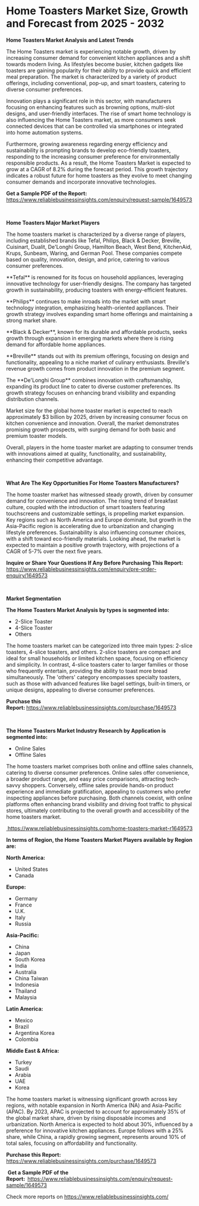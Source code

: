 <p><h1>Home Toasters Market Size, Growth and Forecast from 2025 - 2032</h1></p><p><strong>Home Toasters Market Analysis and Latest Trends</strong></p>
<p><p>The Home Toasters market is experiencing notable growth, driven by increasing consumer demand for convenient kitchen appliances and a shift towards modern living. As lifestyles become busier, kitchen gadgets like toasters are gaining popularity for their ability to provide quick and efficient meal preparation. The market is characterized by a variety of product offerings, including conventional, pop-up, and smart toasters, catering to diverse consumer preferences.</p><p>Innovation plays a significant role in this sector, with manufacturers focusing on enhancing features such as browning options, multi-slot designs, and user-friendly interfaces. The rise of smart home technology is also influencing the Home Toasters market, as more consumers seek connected devices that can be controlled via smartphones or integrated into home automation systems.</p><p>Furthermore, growing awareness regarding energy efficiency and sustainability is prompting brands to develop eco-friendly toasters, responding to the increasing consumer preference for environmentally responsible products. As a result, the Home Toasters Market is expected to grow at a CAGR of 8.2% during the forecast period. This growth trajectory indicates a robust future for home toasters as they evolve to meet changing consumer demands and incorporate innovative technologies.</p></p>
<p><strong>Get a Sample PDF of the Report:&nbsp;</strong> <a href="https://www.reliablebusinessinsights.com/enquiry/request-sample/1649573?utm_campaign=2121&utm_medium=2&utm_source=Github&utm_content=ia&utm_term=07022025&utm_id=home-toasters">https://www.reliablebusinessinsights.com/enquiry/request-sample/1649573</a></p>
<p>&nbsp;</p>
<p><strong>Home Toasters Major Market Players</strong></p>
<p><p>The home toasters market is characterized by a diverse range of players, including established brands like Tefal, Philips, Black & Decker, Breville, Cuisinart, Dualit, De'Longhi Group, Hamilton Beach, West Bend, KitchenAid, Krups, Sunbeam, Waring, and German Pool. These companies compete based on quality, innovation, design, and price, catering to various consumer preferences.</p><p>**Tefal** is renowned for its focus on household appliances, leveraging innovative technology for user-friendly designs. The company has targeted growth in sustainability, producing toasters with energy-efficient features.</p><p>**Philips** continues to make inroads into the market with smart technology integration, emphasizing health-oriented appliances. Their growth strategy involves expanding smart home offerings and maintaining a strong market share.</p><p>**Black & Decker**, known for its durable and affordable products, seeks growth through expansion in emerging markets where there is rising demand for affordable home appliances.</p><p>**Breville** stands out with its premium offerings, focusing on design and functionality, appealing to a niche market of culinary enthusiasts. Breville's revenue growth comes from product innovation in the premium segment.</p><p>The **De'Longhi Group** combines innovation with craftsmanship, expanding its product line to cater to diverse customer preferences. Its growth strategy focuses on enhancing brand visibility and expanding distribution channels.</p><p>Market size for the global home toaster market is expected to reach approximately $3 billion by 2025, driven by increasing consumer focus on kitchen convenience and innovation. Overall, the market demonstrates promising growth prospects, with surging demand for both basic and premium toaster models.</p><p>Overall, players in the home toaster market are adapting to consumer trends with innovations aimed at quality, functionality, and sustainability, enhancing their competitive advantage.</p></p>
<p>&nbsp;</p>
<p><strong>What Are The Key Opportunities For Home Toasters Manufacturers?</strong></p>
<p><p>The home toaster market has witnessed steady growth, driven by consumer demand for convenience and innovation. The rising trend of breakfast culture, coupled with the introduction of smart toasters featuring touchscreens and customizable settings, is propelling market expansion. Key regions such as North America and Europe dominate, but growth in the Asia-Pacific region is accelerating due to urbanization and changing lifestyle preferences. Sustainability is also influencing consumer choices, with a shift toward eco-friendly materials. Looking ahead, the market is expected to maintain a positive growth trajectory, with projections of a CAGR of 5-7% over the next five years.</p></p>
<p><strong>Inquire or Share Your Questions If Any Before Purchasing This Report:</strong> <a href="https://www.reliablebusinessinsights.com/enquiry/pre-order-enquiry/1649573?utm_campaign=2121&utm_medium=2&utm_source=Github&utm_content=ia&utm_term=07022025&utm_id=home-toasters">https://www.reliablebusinessinsights.com/enquiry/pre-order-enquiry/1649573</a></p>
<p>&nbsp;</p>
<p><strong>Market Segmentation</strong></p>
<p><strong>The Home Toasters Market Analysis by types is segmented into:</strong></p>
<p><ul><li>2-Slice Toaster</li><li>4-Slice Toaster</li><li>Others</li></ul></p>
<p><p>The home toasters market can be categorized into three main types: 2-slice toasters, 4-slice toasters, and others. 2-slice toasters are compact and ideal for small households or limited kitchen space, focusing on efficiency and simplicity. In contrast, 4-slice toasters cater to larger families or those who frequently entertain, providing the ability to toast more bread simultaneously. The 'others' category encompasses specialty toasters, such as those with advanced features like bagel settings, built-in timers, or unique designs, appealing to diverse consumer preferences.</p></p>
<p><strong>Purchase this Report:&nbsp;</strong><a href="https://www.reliablebusinessinsights.com/purchase/1649573?utm_campaign=2121&utm_medium=2&utm_source=Github&utm_content=ia&utm_term=07022025&utm_id=home-toasters">https://www.reliablebusinessinsights.com/purchase/1649573</a></p>
<p>&nbsp;</p>
<p><strong>The Home Toasters Market Industry Research by Application is segmented into:</strong></p>
<p><ul><li>Online Sales</li><li>Offline Sales</li></ul></p>
<p><p>The home toasters market comprises both online and offline sales channels, catering to diverse consumer preferences. Online sales offer convenience, a broader product range, and easy price comparisons, attracting tech-savvy shoppers. Conversely, offline sales provide hands-on product experience and immediate gratification, appealing to customers who prefer inspecting appliances before purchasing. Both channels coexist, with online platforms often enhancing brand visibility and driving foot traffic to physical stores, ultimately contributing to the overall growth and accessibility of the home toasters market.</p></p>
<p><a href="https://www.reliablebusinessinsights.com/home-toasters-market-r1649573?utm_campaign=2121&utm_medium=2&utm_source=Github&utm_content=ia&utm_term=07022025&utm_id=home-toasters">&nbsp;https://www.reliablebusinessinsights.com/home-toasters-market-r1649573</a></p>
<p><strong>In terms of Region, the Home Toasters Market Players available by Region are:</strong></p>
<p>
    <p> <strong> North America: </strong>
        <ul>
            <li>United States</li>
            <li>Canada</li>
        </ul>
        </p> 
    <p> <strong> Europe: </strong>
        <ul>
            <li>Germany</li>
            <li>France</li>
            <li>U.K.</li>
            <li>Italy</li>
            <li>Russia</li>
        </ul>
        </p> 
    <p> <strong> Asia-Pacific: </strong>
        <ul>
            <li>China</li>
            <li>Japan</li>
            <li>South Korea</li>
            <li>India</li>
            <li>Australia</li>
            <li>China Taiwan</li>
            <li>Indonesia</li>
            <li>Thailand</li>
            <li>Malaysia</li>
        </ul>
        </p> 
    <p> <strong> Latin America: </strong>
        <ul>
            <li>Mexico</li>
            <li>Brazil</li>
            <li>Argentina Korea</li>
            <li>Colombia</li>
        </ul>
        </p> 
    <p> <strong> Middle East & Africa: </strong>
        <ul>
            <li>Turkey</li>
            <li>Saudi</li>
            <li>Arabia</li>
            <li>UAE</li>
            <li>Korea</li>
        </ul>
    </p>
    </p>
<p><p>The home toasters market is witnessing significant growth across key regions, with notable expansion in North America (NA) and Asia-Pacific (APAC). By 2023, APAC is projected to account for approximately 35% of the global market share, driven by rising disposable incomes and urbanization. North America is expected to hold about 30%, influenced by a preference for innovative kitchen appliances. Europe follows with a 25% share, while China, a rapidly growing segment, represents around 10% of total sales, focusing on affordability and functionality.</p></p>
<p><strong>Purchase this Report: </strong><a href="https://www.reliablebusinessinsights.com/purchase/1649573?utm_campaign=2121&utm_medium=2&utm_source=Github&utm_content=ia&utm_term=07022025&utm_id=home-toasters">https://www.reliablebusinessinsights.com/purchase/1649573</a></p>
<p>&nbsp;<strong>Get a Sample PDF of the Report:&nbsp;&nbsp;</strong><a href="https://www.reliablebusinessinsights.com/enquiry/request-sample/1649573?utm_campaign=2121&utm_medium=2&utm_source=Github&utm_content=ia&utm_term=07022025&utm_id=home-toasters">https://www.reliablebusinessinsights.com/enquiry/request-sample/1649573</a></p>
<p><strong></strong></p>
<p>Check more reports on <a href="https://www.reliablebusinessinsights.com/?utm_campaign=2121&utm_medium=2&utm_source=Github&utm_content=ia&utm_term=07022025&utm_id=home-toasters">https://www.reliablebusinessinsights.com/</a></p>